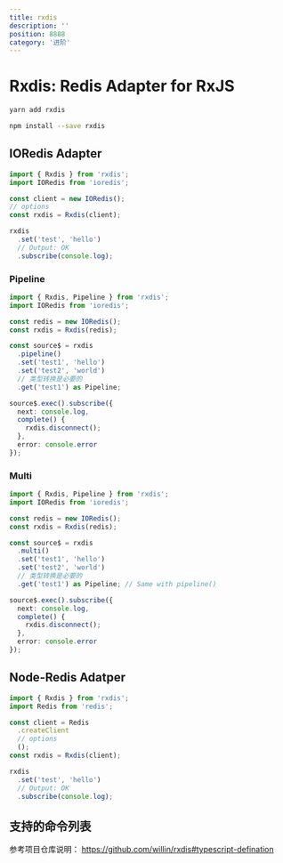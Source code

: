 ```yaml
---
title: rxdis
description: ''
position: 8888
category: '进阶'
---
```


# Rxdis: Redis Adapter for RxJS

<code-group>
  <code-block label="Yarn" active>

```bash
yarn add rxdis
```

  </code-block>
  <code-block label="NPM">

```bash
npm install --save rxdis
```

  </code-block>
</code-group>

## IORedis Adapter

```ts
import { Rxdis } from 'rxdis';
import IORedis from 'ioredis';

const client = new IORedis();
// options
const rxdis = Rxdis(client);

rxdis
  .set('test', 'hello')
  // Output: OK
  .subscribe(console.log);
```

<adsbygoogle></adsbygoogle>

### Pipeline

```ts
import { Rxdis, Pipeline } from 'rxdis';
import IORedis from 'ioredis';

const redis = new IORedis();
const rxdis = Rxdis(redis);

const source$ = rxdis
  .pipeline()
  .set('test1', 'hello')
  .set('test2', 'world')
  // 类型转换是必要的
  .get('test1') as Pipeline;

source$.exec().subscribe({
  next: console.log,
  complete() {
    rxdis.disconnect();
  },
  error: console.error
});
```

### Multi

```ts
import { Rxdis, Pipeline } from 'rxdis';
import IORedis from 'ioredis';

const redis = new IORedis();
const rxdis = Rxdis(redis);

const source$ = rxdis
  .multi()
  .set('test1', 'hello')
  .set('test2', 'world')
  // 类型转换是必要的
  .get('test1') as Pipeline; // Same with pipeline()

source$.exec().subscribe({
  next: console.log,
  complete() {
    rxdis.disconnect();
  },
  error: console.error
});
```

## Node-Redis Adatper

```ts
import { Rxdis } from 'rxdis';
import Redis from 'redis';

const client = Redis
  .createClient
  // options
  ();
const rxdis = Rxdis(client);

rxdis
  .set('test', 'hello')
  // Output: OK
  .subscribe(console.log);
```

## 支持的命令列表

参考项目仓库说明： <https://github.com/willin/rxdis#typescript-defination>
